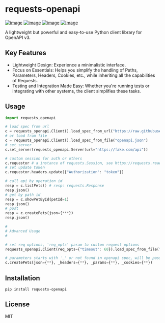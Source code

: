# requests-openapi

[![image](https://img.shields.io/pypi/v/requests-openapi.svg)](https://pypi.org/project/requests-openapi/)
[![image](https://img.shields.io/pypi/l/requests-openapi.svg)](https://pypi.org/project/requests-openapi/)
[![image](https://img.shields.io/pypi/pyversions/requests-openapi.svg)](https://pypi.org/project/requests-openapi/)
[![image](https://raw.githubusercontent.com/wy-z/requests-openapi/wy_develop/tests/coverage-badge.svg)](https://github.com/wy-z/requests-openapi)

A lightweight but powerful and easy-to-use Python client library for OpenAPI v3.

## Key Features

- Lightweight Design: Experience a minimalistic interface.
- Focus on Essentials: Helps you simplify the handling of Paths, Parameters, Headers, Cookies, etc., while inheriting all the capabilities of Requests.
- Testing and Integration Made Easy: Whether you're running tests or integrating with other systems, the client simplifies these tasks.

## Usage

```python
import requests_openapi

# load spec from url
c = requests_openapi.Client().load_spec_from_url("https://raw.githubusercontent.com/OAI/OpenAPI-Specification/master/examples/v3.0/petstore.yaml")
# or load from file
c = requests_openapi.Client().load_spec_from_file("openapi.json")
# set server
c.set_server(requests_openapi.Server(url="https://fake.com/api"))

# custom session for auth or others
c.requestor # a instance of requests.Session, see https://requests.readthedocs.io/en/latest/user/advanced/#session-objects
# set update token
c.requestor.headers.update({"Authorization": "token"})

# call api by operation id
resp = c.listPets() # resp: requests.Response
resp.json()
# get by path id
resp = c.showPetById(petId=1)
resp.json()
# post
resp = c.createPets(json={***})
resp.json()

#
# Advanced Usage
#

# set req options, 'req_opts' param to custom request options
requests_openapi.Client(req_opts={"timeout": 60}).load_spec_from_file("xx")

# parameters starts with '_' or not found in openapi spec, will be passed through to the requesting
c.createPets(json={**}, _headers={**}, _params={**}, _cookies={**})
```

## Installation

```
pip install requests-openapi
```

## License

MIT
